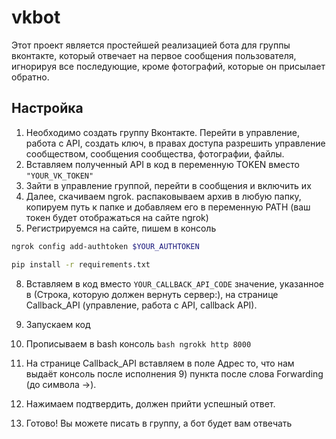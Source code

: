 # vkbot
Этот проект является простейшей реализацией бота для группы вконтакте, который отвечает на первое сообщения пользователя, игнорируя все последующие, кроме фотографий, которые он присылает обратно.
## Настройка

1) Необходимо создать группу Вконтакте. Перейти в управление, работа с API, создать ключ, в правах доступа разрешить управление сообществом, сообщения сообщества, фотографии, файлы.
2) Вставляем полученный API в код в переменную TOKEN вместо ```"YOUR_VK_TOKEN"```
3) Зайти в управление группой, перейти в сообщения и включить их
4) Далее, скачиваем ngrok. распаковываем архив в любую папку, копируем путь к папке и добавляем его в переменную PATH (ваш токен будет отображаться на сайте ngrok)
5) Регистрируемся на сайте, пишем в консоль
```bash
ngrok config add-authtoken $YOUR_AUTHTOKEN
```
```bash
pip install -r requirements.txt
```
8) Вставляем в код вместо ```YOUR_CALLBACK_API_CODE``` значение, указанное в (Строка, которую должен вернуть сервер:), на странице Callback_API (управление, работа с API, callback API).
9) Запускаем код
10) Прописываем в bash консоль ```bash
ngrokk http 8000```

12) На странице Callback_API вставляем в поле Адрес то, что нам выдаёт консоль после исполнения 9) пункта после слова Forwarding (до символа ->).
13) Нажимаем подтвердить, должен прийти успешный ответ.
14) Готово! Вы можете писать в группу, а бот будет вам отвечать
